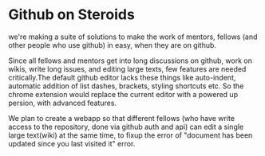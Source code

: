 # Github on Steroids

we're making a suite of solutions to make the work of mentors, fellows (and other people who use github) in easy, when they are on github.

Since all fellows and mentors get into long discussions on github, work on wikis, write long issues, and editing large texts, few features are needed critically.The default github editor lacks these things like auto-indent, automatic addition of list dashes, brackets, styling shortcuts etc. So the chrome extension would replace the current editor with a powered up persion, with advanced features.

We plan to create a webapp so that different fellows (who have write access to the repository, done via github auth and api) can edit a single large text(wiki) at the same time, to fixup the error of "document has been updated since you last visited it" error.